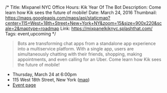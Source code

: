 /*
Title: Mixpanel NYC Office Hours: Kik Year Of The Bot
Description: Come learn how Kik sees the future of mobile!
Date: March 24, 2016 
Thumbnail: https://maps.googleapis.com/maps/api/staticmap?center=115+West+18th+Street+New+York+NY&zoom=15&size=900x220&scale=2&maptype=roadmap
Link: https://mixpanelkiknyc.splashthat.com/
Tags: event,upcoming
*/

> Bots are transforming chat apps from a standalone app experience into a multiservice platform. With a single app, users are simultaneously chatting with their friends, shopping, making appointments, and even calling for an Uber. Come learn how Kik sees the future of mobile!

- Thursday, March 24 at 6:00pm 
- 115 West 18th Street, New York ([map](https://www.google.com/maps/dir/Current+Location/115+West+18th+Street+New+York+NY))
- [Event page](https://mixpanelkiknyc.splashthat.com/)

